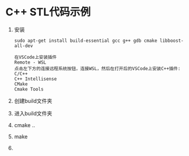 # C++ STL代码示例

1. 安装
   
   ```
   sudo apt-get install build-essential gcc g++ gdb cmake libboost-all-dev
   ```
   
   ```
   在VSCode上安装插件
   Remote - WSL
   点击左下方的连接远程系统按钮，连接WSL，然后在打开后的VSCode上安装C++插件:
   C/C++
   C++ Intellisense
   CMake
   Cmake Tools
   ```

2. 创建build文件夹

3. 进入build文件夹

4. cmake ..

5. make

6. 
